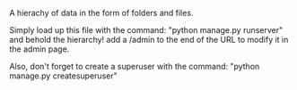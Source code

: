 A hierachy of data in the form of folders and files.

Simply load up this file with the command: "python manage.py runserver" and behold the hierarchy! add a /admin to the end of the URL to modify it in the admin page.

Also, don't forget to create a superuser with the command: "python manage.py createsuperuser"
